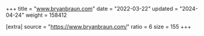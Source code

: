 +++
title = "www.bryanbraun.com"
date = "2022-03-22"
updated = "2024-04-24"
weight = 158412

[extra]
source = "https://www.bryanbraun.com/"
ratio = 6
size = 155
+++
